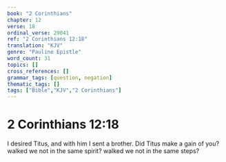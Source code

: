 ```yaml
---
book: "2 Corinthians"
chapter: 12
verse: 18
ordinal_verse: 29041
ref: "2 Corinthians 12:18"
translation: "KJV"
genre: "Pauline Epistle"
word_count: 31
topics: []
cross_references: []
grammar_tags: [question, negation]
thematic_tags: []
tags: ["Bible","KJV","2 Corinthians"]
---
```


# 2 Corinthians 12:18

I desired Titus, and with him I sent a brother. Did Titus make a gain of you? walked we not in the same spirit? walked we not in the same steps?
